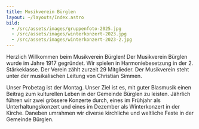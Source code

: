 ```yaml
---
title: Musikverein Bürglen
layout: ~/layouts/Index.astro
bild:
  - /src/assets/images/gruppenfoto-2025.jpg
  - /src/assets/images/winterkonzert-2023.jpg
  - /src/assets/images/winterkonzert-2023-2.jpg
---
```


Herzlich Willkommen beim Musikverein Bürglen!
Der Musikverein Bürglen wurde im Jahre 1917 gegründet.
Wir spielen in Harmoniebesetzung in der 2. Stärkeklasse.
Der Verein zählt zurzeit 29 Mitglieder.
Der Musikverein steht unter der musikalischen Leitung von Christian Simmen.

Unser Probetag ist der Montag.
Unser Ziel ist es, mit guter Blasmusik einen Beitrag zum kulturellen Leben in der Gemeinde Bürglen zu leisten.
Jährlich führen wir zwei grössere Konzerte durch, eines im Frühjahr als Unterhaltungskonzert und eines im Dezember als Winterkonzert in der Kirche.
Daneben umrahmen wir diverse kirchliche und weltliche Feste in der Gemeinde Bürglen.
